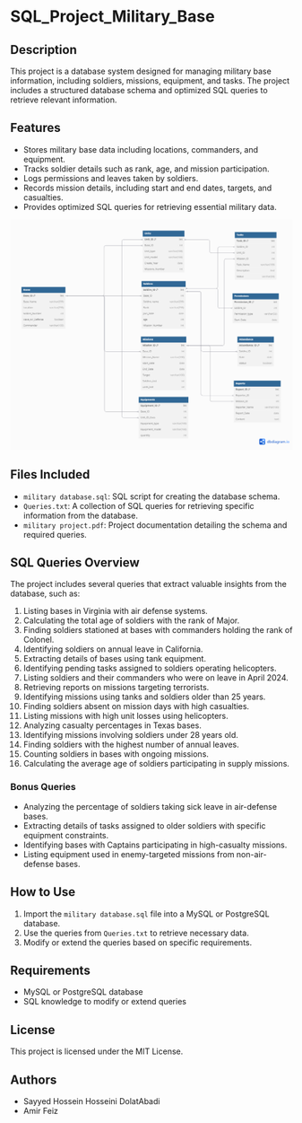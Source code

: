 # SQL_Project_Military_Base 

## Description  
This project is a database system designed for managing military base information, including soldiers, missions, equipment, and tasks. The project includes a structured database schema and optimized SQL queries to retrieve relevant information.  

## Features  
- Stores military base data including locations, commanders, and equipment.  
- Tracks soldier details such as rank, age, and mission participation.  
- Logs permissions and leaves taken by soldiers.  
- Records mission details, including start and end dates, targets, and casualties.  
- Provides optimized SQL queries for retrieving essential military data.  

![Database Schema](https://github.com/Sayed-Hossein-Hosseini/SQL_Project_Military_Base/blob/master/Database%20Schema/military.png)  

## Files Included  
- `military database.sql`: SQL script for creating the database schema.  
- `Queries.txt`: A collection of SQL queries for retrieving specific information from the database.  
- `military project.pdf`: Project documentation detailing the schema and required queries.  

## SQL Queries Overview  
The project includes several queries that extract valuable insights from the database, such as:  
1. Listing bases in Virginia with air defense systems.  
2. Calculating the total age of soldiers with the rank of Major.  
3. Finding soldiers stationed at bases with commanders holding the rank of Colonel.  
4. Identifying soldiers on annual leave in California.  
5. Extracting details of bases using tank equipment.  
6. Identifying pending tasks assigned to soldiers operating helicopters.  
7. Listing soldiers and their commanders who were on leave in April 2024.  
8. Retrieving reports on missions targeting terrorists.  
9. Identifying missions using tanks and soldiers older than 25 years.  
10. Finding soldiers absent on mission days with high casualties.  
11. Listing missions with high unit losses using helicopters.  
12. Analyzing casualty percentages in Texas bases.  
13. Identifying missions involving soldiers under 28 years old.  
14. Finding soldiers with the highest number of annual leaves.  
15. Counting soldiers in bases with ongoing missions.  
16. Calculating the average age of soldiers participating in supply missions.  

### Bonus Queries  
- Analyzing the percentage of soldiers taking sick leave in air-defense bases.  
- Extracting details of tasks assigned to older soldiers with specific equipment constraints.  
- Identifying bases with Captains participating in high-casualty missions.  
- Listing equipment used in enemy-targeted missions from non-air-defense bases.  

## How to Use  
1. Import the `military database.sql` file into a MySQL or PostgreSQL database.  
2. Use the queries from `Queries.txt` to retrieve necessary data.  
3. Modify or extend the queries based on specific requirements.  

## Requirements  
- MySQL or PostgreSQL database  
- SQL knowledge to modify or extend queries  

## License  
This project is licensed under the MIT License.

## Authors  
- Sayyed Hossein Hosseini DolatAbadi
- Amir Feiz  
